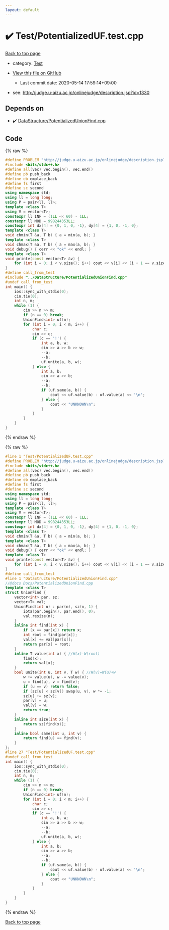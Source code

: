 ```yaml
---
layout: default
---
```


<!-- mathjax config similar to math.stackexchange -->
<script type="text/javascript" async
  src="https://cdnjs.cloudflare.com/ajax/libs/mathjax/2.7.5/MathJax.js?config=TeX-MML-AM_CHTML">
</script>
<script type="text/x-mathjax-config">
  MathJax.Hub.Config({
    TeX: { equationNumbers: { autoNumber: "AMS" }},
    tex2jax: {
      inlineMath: [ ['$','$'] ],
      processEscapes: true
    },
    "HTML-CSS": { matchFontHeight: false },
    displayAlign: "left",
    displayIndent: "2em"
  });
</script>

<script type="text/javascript" src="https://cdnjs.cloudflare.com/ajax/libs/jquery/3.4.1/jquery.min.js"></script>
<script src="https://cdn.jsdelivr.net/npm/jquery-balloon-js@1.1.2/jquery.balloon.min.js" integrity="sha256-ZEYs9VrgAeNuPvs15E39OsyOJaIkXEEt10fzxJ20+2I=" crossorigin="anonymous"></script>
<script type="text/javascript" src="../../assets/js/copy-button.js"></script>
<link rel="stylesheet" href="../../assets/css/copy-button.css" />


# :heavy_check_mark: Test/PotentializedUF.test.cpp

<a href="../../index.html">Back to top page</a>

* category: <a href="../../index.html#0cbc6611f5540bd0809a388dc95a615b">Test</a>
* <a href="{{ site.github.repository_url }}/blob/master/Test/PotentializedUF.test.cpp">View this file on GitHub</a>
    - Last commit date: 2020-05-14 17:59:14+09:00


* see: <a href="http://judge.u-aizu.ac.jp/onlinejudge/description.jsp?id=1330">http://judge.u-aizu.ac.jp/onlinejudge/description.jsp?id=1330</a>


## Depends on

* :heavy_check_mark: <a href="../../library/DataStructure/PotentializedUnionFind.cpp.html">DataStructure/PotentializedUnionFind.cpp</a>


## Code

<a id="unbundled"></a>
{% raw %}
```cpp
#define PROBLEM "http://judge.u-aizu.ac.jp/onlinejudge/description.jsp?id=1330"
#include <bits/stdc++.h>
#define all(vec) vec.begin(), vec.end()
#define pb push_back
#define eb emplace_back
#define fs first
#define sc second
using namespace std;
using ll = long long;
using P = pair<ll, ll>;
template <class T>
using V = vector<T>;
constexpr ll INF = (1LL << 60) - 1LL;
constexpr ll MOD = 998244353LL;
constexpr int dx[4] = {0, 1, 0, -1}, dy[4] = {1, 0, -1, 0};
template <class T>
void chmin(T &a, T b) { a = min(a, b); }
template <class T>
void chmax(T &a, T b) { a = max(a, b); }
void debug() { cerr << "ok" << endl; }
template <class T>
void printv(const vector<T> &v) {
    for (int i = 0; i < v.size(); i++) cout << v[i] << (i + 1 == v.size() ? '\n' : ' ');
}
#define call_from_test
#include "../DataStructure/PotentializedUnionFind.cpp"
#undef call_from_test
int main() {
    ios::sync_with_stdio(0);
    cin.tie(0);
    int n, m;
    while (1) {
        cin >> n >> m;
        if (n == 0) break;
        UnionFind<int> uf(n);
        for (int i = 0; i < m; i++) {
            char c;
            cin >> c;
            if (c == '!') {
                int a, b, w;
                cin >> a >> b >> w;
                --a;
                --b;
                uf.unite(a, b, w);
            } else {
                int a, b;
                cin >> a >> b;
                --a;
                --b;
                if (uf.same(a, b)) {
                    cout << uf.value(b) - uf.value(a) << '\n';
                } else {
                    cout << "UNKNOWN\n";
                }
            }
        }
    }
}
```
{% endraw %}

<a id="bundled"></a>
{% raw %}
```cpp
#line 1 "Test/PotentializedUF.test.cpp"
#define PROBLEM "http://judge.u-aizu.ac.jp/onlinejudge/description.jsp?id=1330"
#include <bits/stdc++.h>
#define all(vec) vec.begin(), vec.end()
#define pb push_back
#define eb emplace_back
#define fs first
#define sc second
using namespace std;
using ll = long long;
using P = pair<ll, ll>;
template <class T>
using V = vector<T>;
constexpr ll INF = (1LL << 60) - 1LL;
constexpr ll MOD = 998244353LL;
constexpr int dx[4] = {0, 1, 0, -1}, dy[4] = {1, 0, -1, 0};
template <class T>
void chmin(T &a, T b) { a = min(a, b); }
template <class T>
void chmax(T &a, T b) { a = max(a, b); }
void debug() { cerr << "ok" << endl; }
template <class T>
void printv(const vector<T> &v) {
    for (int i = 0; i < v.size(); i++) cout << v[i] << (i + 1 == v.size() ? '\n' : ' ');
}
#define call_from_test
#line 1 "DataStructure/PotentializedUnionFind.cpp"
//@docs Docs/PotentializedUnionFind.cpp
template <class T>
struct UnionFind {
    vector<int> par, sz;
    vector<T> val;
    UnionFind(int n) : par(n), sz(n, 1) {
        iota(par.begin(), par.end(), 0);
        val.resize(n);
    }
    inline int find(int x) {
        if (x == par[x]) return x;
        int root = find(par[x]);
        val[x] += val[par[x]];
        return par[x] = root;
    }
    inline T value(int x) { //W(x)-W(root)
        find(x);
        return val[x];
    }
    bool unite(int u, int v, T w) { //W(v)=W(u)+w
        w += value(u), w -= value(v);
        u = find(u), v = find(v);
        if (u == v) return false;
        if (sz[u] < sz[v]) swap(u, v), w *= -1;
        sz[u] += sz[v];
        par[v] = u;
        val[v] = w;
        return true;
    }
    inline int size(int x) {
        return sz[find(x)];
    }
    inline bool same(int u, int v) {
        return find(u) == find(v);
    }
};
#line 27 "Test/PotentializedUF.test.cpp"
#undef call_from_test
int main() {
    ios::sync_with_stdio(0);
    cin.tie(0);
    int n, m;
    while (1) {
        cin >> n >> m;
        if (n == 0) break;
        UnionFind<int> uf(n);
        for (int i = 0; i < m; i++) {
            char c;
            cin >> c;
            if (c == '!') {
                int a, b, w;
                cin >> a >> b >> w;
                --a;
                --b;
                uf.unite(a, b, w);
            } else {
                int a, b;
                cin >> a >> b;
                --a;
                --b;
                if (uf.same(a, b)) {
                    cout << uf.value(b) - uf.value(a) << '\n';
                } else {
                    cout << "UNKNOWN\n";
                }
            }
        }
    }
}

```
{% endraw %}

<a href="../../index.html">Back to top page</a>

